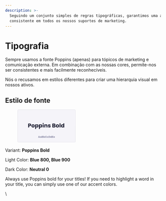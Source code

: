 ```yaml
---
description: >-
  Seguindo um conjunto simples de regras tipográficas, garantimos uma aparência
  consistente em todos os nossos suportes de marketing.
---
```


# Tipografia

Sempre usamos a fonte Poppins (apenas) para tópicos de marketing e comunicação externa. Em combinação com as nossas cores, permite-nos ser consistentes e mais facilmente reconhecíveis.

Nós o recusamos em estilos diferentes para criar uma hierarquia visual em nossos ativos.



## Estilo de fonte

<div align="left">

<figure><img src="../../.gitbook/assets/image.png" alt="" width="188"><figcaption></figcaption></figure>

</div>

Variant: **Poppins Bold**

Light Color: **Blue 800, Blue 900**

Dark Color: **Neutral 0**

Always use Poppins bold for your titles! If you need to highlight a word in your title, you can simply use one of our accent colors.

\


